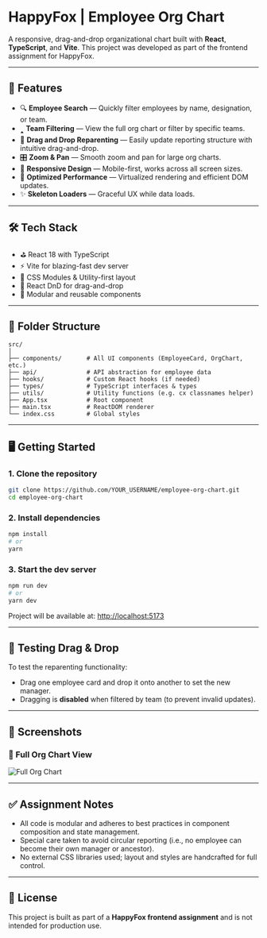 # HappyFox | Employee Org Chart

A responsive, drag-and-drop organizational chart built with **React**, **TypeScript**, and **Vite**. This project was developed as part of the frontend assignment for HappyFox.

---

## 🚀 Features

* 🔍 **Employee Search** — Quickly filter employees by name, designation, or team.
* 🢑 **Team Filtering** — View the full org chart or filter by specific teams.
* 🧲 **Drag and Drop Reparenting** — Easily update reporting structure with intuitive drag-and-drop.
* 🎛 **Zoom & Pan** — Smooth zoom and pan for large org charts.
* 📱 **Responsive Design** — Mobile-first, works across all screen sizes.
* 🧠 **Optimized Performance** — Virtualized rendering and efficient DOM updates.
* ✨ **Skeleton Loaders** — Graceful UX while data loads.

---

## 🛠️ Tech Stack

* ⛳️ React 18 with TypeScript
* ⚡ Vite for blazing-fast dev server
* 🎨 CSS Modules & Utility-first layout
* 🧱 React DnD for drag-and-drop
* 🧪 Modular and reusable components

---

## 📂 Folder Structure

```
src/
│
├── components/       # All UI components (EmployeeCard, OrgChart, etc.)
├── api/              # API abstraction for employee data
├── hooks/            # Custom React hooks (if needed)
├── types/            # TypeScript interfaces & types
├── utils/            # Utility functions (e.g. cx classnames helper)
├── App.tsx           # Root component
├── main.tsx          # ReactDOM renderer
└── index.css         # Global styles
```

---

## 🖥️ Getting Started

### 1. Clone the repository

```bash
git clone https://github.com/YOUR_USERNAME/employee-org-chart.git
cd employee-org-chart
```

### 2. Install dependencies

```bash
npm install
# or
yarn
```

### 3. Start the dev server

```bash
npm run dev
# or
yarn dev
```

Project will be available at: [http://localhost:5173](http://localhost:5173)

---

## 🧪 Testing Drag & Drop

To test the reparenting functionality:

* Drag one employee card and drop it onto another to set the new manager.
* Dragging is **disabled** when filtered by team (to prevent invalid updates).

---

## 📸 Screenshots

### 🧩 Full Org Chart View
![Full Org Chart](/assets/full-org-chart.png)

---

## ✅ Assignment Notes

* All code is modular and adheres to best practices in component composition and state management.
* Special care taken to avoid circular reporting (i.e., no employee can become their own manager or ancestor).
* No external CSS libraries used; layout and styles are handcrafted for full control.

---

## 📄 License

This project is built as part of a **HappyFox frontend assignment** and is not intended for production use.
